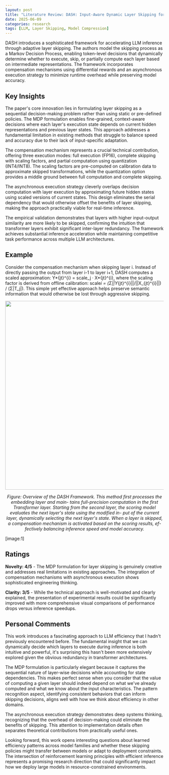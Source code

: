 ```yaml
---
layout: post
title: "Literature Review: DASH: Input-Aware Dynamic Layer Skipping for Efficient LLM Inference with Markov Decision Policies"
date: 2025-06-09
categories: research
tags: [LLM, Layer Skipping, Model Compression]
---
```


DASH introduces a sophisticated framework for accelerating LLM inference through adaptive layer skipping. The authors model the skipping process as a Markov Decision Process, enabling token-level decisions that dynamically determine whether to execute, skip, or partially compute each layer based on intermediate representations. The framework incorporates compensation mechanisms using differential rewards and an asynchronous execution strategy to minimize runtime overhead while preserving model accuracy.

## Key Insights

The paper's core innovation lies in formulating layer skipping as a sequential decision-making problem rather than using static or pre-defined policies. The MDP formulation enables fine-grained, context-aware decisions where each layer's execution state depends on current hidden representations and previous layer states. This approach addresses a fundamental limitation in existing methods that struggle to balance speed and accuracy due to their lack of input-specific adaptation.

The compensation mechanism represents a crucial technical contribution, offering three execution modes: full execution (FP16), complete skipping with scaling factors, and partial computation using quantization (INT4/INT8). The scaling factors are pre-computed on calibration data to approximate skipped transformations, while the quantization option provides a middle ground between full computation and complete skipping.

The asynchronous execution strategy cleverly overlaps decision computation with layer execution by approximating future hidden states using scaled versions of current states. This design eliminates the serial dependency that would otherwise offset the benefits of layer skipping, making the approach practically viable for real-time inference.

The empirical validation demonstrates that layers with higher input-output similarity are more likely to be skipped, confirming the intuition that transformer layers exhibit significant inter-layer redundancy. The framework achieves substantial inference acceleration while maintaining competitive task performance across multiple LLM architectures.

## Example

Consider the compensation mechanism when skipping layer i. Instead of directly passing the output from layer i-1 to layer i+1, DASH computes a scaled approximation: Y*{jt}^{i} = scale_j · X*{jt}^{i}, where the scaling factor is derived from offline calibration: scale*i = (Σ||Y*{jt}^{i}||/||X\_{jt}^{i}||) / (Σ|T_j|). This simple yet effective approach helps preserve semantic information that would otherwise be lost through aggressive skipping.

<p align="center">
  <img src="../../../assets/img/literature/19_0.png" width="600"/>
</p>
<p align="center"><em>Figure: Overview of the DASH Framework. This
method first processes the embedding layer and main-
tains full-precision computation in the first Transformer
layer. Starting from the second layer, the scoring model
evaluates the next layer's state using the modified in-
put of the current layer, dynamically selecting the next
layer's state. When a layer is skipped, a compensation
mechanism is activated based on the scoring results, ef-
fectively balancing inference speed and model accuracy.</em></p>

[image:1]

## Ratings

**Novelty: 4/5** - The MDP formulation for layer skipping is genuinely creative and addresses real limitations in existing approaches. The integration of compensation mechanisms with asynchronous execution shows sophisticated engineering thinking.

**Clarity: 3/5** - While the technical approach is well-motivated and clearly explained, the presentation of experimental results could be significantly improved with more comprehensive visual comparisons of performance drops versus inference speedups.

## Personal Comments

This work introduces a fascinating approach to LLM efficiency that I hadn't previously encountered before. The fundamental insight that we can dynamically decide which layers to execute during inference is both intuitive and powerful, it's surprising this hasn't been more extensively explored given the obvious redundancy in transformer architectures.

The MDP formulation is particularly elegant because it captures the sequential nature of layer-wise decisions while accounting for state dependencies. This makes perfect sense when you consider that the value of computing a given layer should indeed depend on what we've already computed and what we know about the input characteristics. The pattern recognition aspect, identifying consistent behaviors that can inform skipping decisions, aligns well with how we think about efficiency in other domains.

The asynchronous execution strategy demonstrates deep systems thinking, recognizing that the overhead of decision-making could eliminate the benefits of skipping. This attention to implementation details often separates theoretical contributions from practically useful ones.

Looking forward, this work opens interesting questions about learned efficiency patterns across model families and whether these skipping policies might transfer between models or adapt to deployment constraints. The intersection of reinforcement learning principles with efficient inference represents a promising research direction that could significantly impact how we deploy large models in resource-constrained environments.
